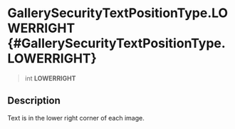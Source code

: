 GallerySecurityTextPositionType.LOWERRIGHT {#GallerySecurityTextPositionType.LOWERRIGHT}
==========================================

> int **LOWERRIGHT**

Description
-----------

Text is in the lower right corner of each image.

